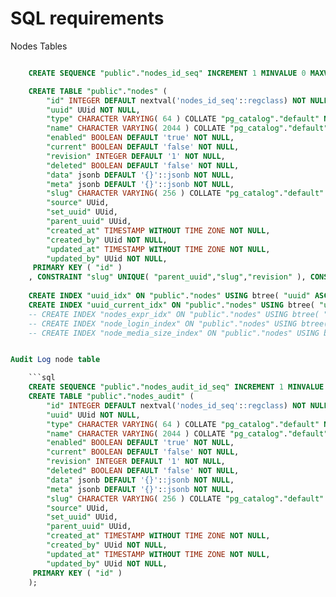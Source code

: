

SQL requirements
================

Nodes Tables

```sql

    CREATE SEQUENCE "public"."nodes_id_seq" INCREMENT 1 MINVALUE 0 MAXVALUE 2147483647 START 0 CACHE 1;

    CREATE TABLE "public"."nodes" ( 
        "id" INTEGER DEFAULT nextval('nodes_id_seq'::regclass) NOT NULL UNIQUE, 
        "uuid" UUid NOT NULL, 
        "type" CHARACTER VARYING( 64 ) COLLATE "pg_catalog"."default" NOT NULL, 
        "name" CHARACTER VARYING( 2044 ) COLLATE "pg_catalog"."default" DEFAULT ''::CHARACTER VARYING NOT NULL, 
        "enabled" BOOLEAN DEFAULT 'true' NOT NULL, 
        "current" BOOLEAN DEFAULT 'false' NOT NULL, 
        "revision" INTEGER DEFAULT '1' NOT NULL, 
        "deleted" BOOLEAN DEFAULT 'false' NOT NULL, 
        "data" jsonb DEFAULT '{}'::jsonb NOT NULL, 
        "meta" jsonb DEFAULT '{}'::jsonb NOT NULL, 
        "slug" CHARACTER VARYING( 256 ) COLLATE "pg_catalog"."default" NOT NULL, 
        "source" UUid,
        "set_uuid" UUid, 
        "parent_uuid" UUid, 
        "created_at" TIMESTAMP WITHOUT TIME ZONE NOT NULL, 
        "created_by" UUid NOT NULL, 
        "updated_at" TIMESTAMP WITHOUT TIME ZONE NOT NULL, 
        "updated_by" UUid NOT NULL, 
     PRIMARY KEY ( "id" )
    , CONSTRAINT "slug" UNIQUE( "parent_uuid","slug","revision" ), CONSTRAINT "uuid" UNIQUE( "revision","uuid" ) );
    
    CREATE INDEX "uuid_idx" ON "public"."nodes" USING btree( "uuid" ASC NULLS LAST );
    CREATE INDEX "uuid_current_idx" ON "public"."nodes" USING btree( "uuid" ASC NULLS LAST, "current" ASC NULLS LAST );
    -- CREATE INDEX "nodes_expr_idx" ON "public"."nodes" USING btree( "(data ->> 'Login'::text)" ASC NULLS LAST );
    -- CREATE INDEX "node_login_index" ON "public"."nodes" USING btree( "(data ->> 'Login'::text)" ASC NULLS LAST );    
    -- CREATE INDEX "node_media_size_index" ON "public"."nodes" USING btree( "(data ->> 'Width'::text)" ASC NULLS LAST, "(data ->> 'Height'::text)" ASC NULLS LAST );


Audit Log node table

    ```sql
    CREATE SEQUENCE "public"."nodes_audit_id_seq" INCREMENT 1 MINVALUE 0 MAXVALUE 2147483647 START 0 CACHE 1;
    CREATE TABLE "public"."nodes_audit" ( 
        "id" INTEGER DEFAULT nextval('nodes_id_seq'::regclass) NOT NULL UNIQUE, 
        "uuid" UUid NOT NULL, 
        "type" CHARACTER VARYING( 64 ) COLLATE "pg_catalog"."default" NOT NULL, 
        "name" CHARACTER VARYING( 2044 ) COLLATE "pg_catalog"."default" DEFAULT ''::CHARACTER VARYING NOT NULL, 
        "enabled" BOOLEAN DEFAULT 'true' NOT NULL, 
        "current" BOOLEAN DEFAULT 'false' NOT NULL, 
        "revision" INTEGER DEFAULT '1' NOT NULL, 
        "deleted" BOOLEAN DEFAULT 'false' NOT NULL, 
        "data" jsonb DEFAULT '{}'::jsonb NOT NULL, 
        "meta" jsonb DEFAULT '{}'::jsonb NOT NULL, 
        "slug" CHARACTER VARYING( 256 ) COLLATE "pg_catalog"."default" NOT NULL, 
        "source" UUid,
        "set_uuid" UUid, 
        "parent_uuid" UUid, 
        "created_at" TIMESTAMP WITHOUT TIME ZONE NOT NULL, 
        "created_by" UUid NOT NULL, 
        "updated_at" TIMESTAMP WITHOUT TIME ZONE NOT NULL, 
        "updated_by" UUid NOT NULL, 
     PRIMARY KEY ( "id" )
    );